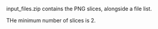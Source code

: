 input_files.zip contains the PNG slices, alongside a file list.

THe minimum number of slices is 2.
